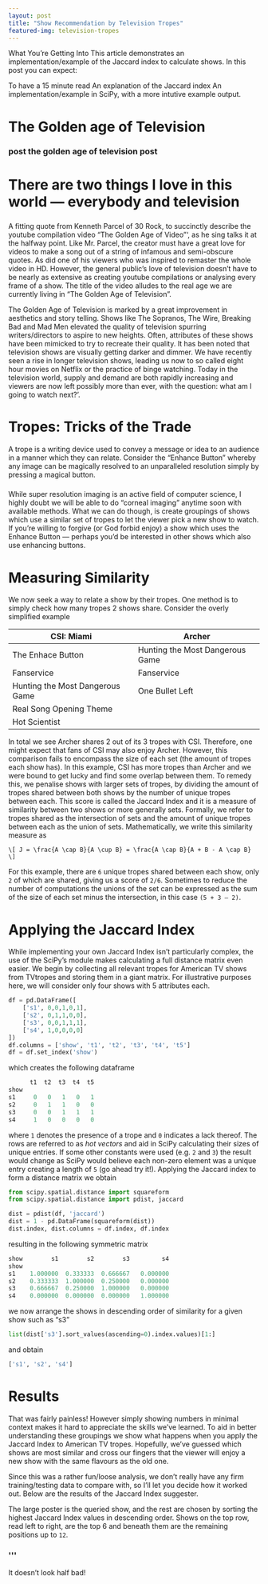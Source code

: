 ```yaml
---
layout: post
title: "Show Recommendation by Television Tropes"
featured-img: television-tropes
---
```


What You’re Getting Into
This article demonstrates an implementation/example of the Jaccard index to calculate shows.
In this post you can expect:

To have a 15 minute read
An explanation of the Jaccard index
An implementation/example in SciPy, with a more intutive example output.
# The Golden age of Television
### post the golden age of television post


# There are two things I love in this world — everybody and television
### <bingeimage >
A fitting quote from Kenneth Parcel of 30 Rock, to succinctly describe the youtube compilation video “The Golden Age of Video”‘, as he sing talks it at the halfway point.
Like Mr.
Parcel, the creator must have a great love for videos to make a song out of a string of infamous and semi-obscure quotes.
As did one of his viewers who was inspired to remaster the whole video in HD.
However, the general public’s love of television doesn’t have to be nearly as extensive as creating youtube compilations or analysing every frame of a show.
The title of the video alludes to the real age we are currently living in “The Golden Age of Television”.

The Golden Age of Television is marked by a great improvement in aesthetics and story telling.
Shows like The Sopranos, The Wire, Breaking Bad and Mad Men elevated the quality of television spurring writers/directors to aspire to new heights.
Often, attributes of these shows have been mimicked to try to recreate their quality.
It has been noted that television shows are visually getting darker and dimmer.
We have recently seen a rise in longer television shows, leading us now to so called eight hour movies on Netflix or the practice of binge watching.
Today in the television world, supply and demand are both rapidly increasing and viewers are now left possibly more than ever, with the question: what am I going to watch next?’.

# Tropes: Tricks of the Trade
A trope is a writing device used to convey a message or idea to an audience in a manner which they can relate.
Consider the “Enhance Button” whereby any image can be magically resolved to an unparalleled resolution simply by pressing a magical button.

### <tv enhace button>

While super resolution imaging is an active field of computer science, I highly doubt we will be able to do “corneal imaging” anytime soon with available methods.
What we can do though, is create groupings of shows which use a similar set of tropes to let the viewer pick a new show to watch.
If you’re willing to forgive (or God forbid enjoy) a show which uses the Enhance Button — perhaps you’d be interested in other shows which also use enhancing buttons.

# Measuring Similarity

We now seek a way to relate a show by their tropes.
One method is to simply check how many tropes 2 shows share.
Consider the overly simplified example

| CSI: Miami                      | Archer                          |
| ---                             | ---                             |
| The Enhace Button               | Hunting the Most Dangerous Game |
| Fanservice                      | Fanservice                      |
| Hunting the Most Dangerous Game | One Bullet Left                 |
| Real Song Opening Theme         |                                 |
| Hot Scientist                   |                                 |

In total we see Archer shares 2 out of its 3 tropes with CSI.
Therefore, one might expect that fans of CSI may also enjoy Archer.
However, this comparison fails to encompass the size of each set (the amount of tropes each show has).
In this example, CSI has more tropes than Archer and we were bound to get lucky and find some overlap between them.
 To remedy this, we penalise shows with larger sets of tropes, by dividing the amount of tropes shared between both shows by the number of unique tropes between each.
This score is called the Jaccard Index and it is a measure of similarity between two shows or more generally sets.
Formally, we refer to tropes shared as the intersection of sets and the amount of unique tropes between each as the union of sets.
Mathematically, we write this similarity measure as

    \[ J = \frac{A \cap B}{A \cup B} = \frac{A \cap B}{A + B - A \cap B} \]

For this example, there are `6` unique tropes shared between each show, only `2` of which are shared, giving us a score of `2/6`.
Sometimes to reduce the number of computations the unions of the set can be expressed as the sum of the size of each set minus the intersection, in this case `(5 + 3 – 2)`.

# Applying the Jaccard Index
While implementing your own Jaccard Index isn’t particularly complex, the use of the SciPy’s module makes calculating a full distance matrix even easier.
We begin by collecting all relevant tropes for American TV shows from TVtropes and storing them in a giant matrix.
For illustrative purposes here, we will consider only four shows with 5 attributes each.
```python
df = pd.DataFrame([
    ['s1', 0,0,1,0,1],
    ['s2', 0,1,1,0,0],
    ['s3', 0,0,1,1,1],
    ['s4', 1,0,0,0,0]
])
df.columns = ['show', 't1', 't2', 't3', 't4', 't5']
df = df.set_index('show')
```

which creates the following dataframe

```python
      t1  t2  t3  t4  t5
show                    
s1     0   0   1   0   1
s2     0   1   1   0   0
s3     0   0   1   1   1
s4     1   0   0   0   0
```

where `1` denotes the presence of a trope and `0` indicates a lack thereof.
The rows are referred to as *hot vectors* and aid in SciPy calculating their sizes of unique entries.
If some other constants were used (e.g.
`2` and `3`) the result would change as SciPy would believe each non-zero element was a unique entry creating a length of `5` (go ahead try it!).
Applying the Jaccard index to form a distance matrix we obtain

```python
from scipy.spatial.distance import squareform
from scipy.spatial.distance import pdist, jaccard

dist = pdist(df, 'jaccard')
dist = 1 - pd.DataFrame(squareform(dist))
dist.index, dist.columns = df.index, df.index
```

resulting in the following symmetric matrix

```python
show        s1        s2        s3         s4
show                                  
s1    1.000000  0.333333  0.666667   0.000000
s2    0.333333  1.000000  0.250000   0.000000
s3    0.666667  0.250000  1.000000   0.000000
s4    0.000000  0.000000  0.000000   1.000000
```

we now arrange the shows in descending order of similarity for a given show such as “s3”

```python
list(dist['s3'].sort_values(ascending=0).index.values)[1:]
```

and obtain

```python
['s1', 's2', 's4']
```

# Results

That was fairly painless!
However simply showing numbers in minimal context makes it hard to appreciate the skills we’ve learned.
To aid in better understanding these groupings we show what happens when you apply the Jaccard Index to American TV tropes.
Hopefully, we’ve guessed which shows are most similar and cross our fingers that the viewer will enjoy a new show with the same flavours as the old one.

Since this was a rather fun/loose analysis, we don’t really have any firm training/testing data to compare with, so I’ll let you decide how it worked out.
Below are the results of the Jaccard Index suggester.

The large poster is the queried show, and the rest are chosen by sorting the highest Jaccard Index values in descending order.
Shows on the top row, read left to right, are the top 6 and beneath them are the remaining positions up to `12`.

### <insert onslaugh of images>'''

It doesn’t look half bad!
